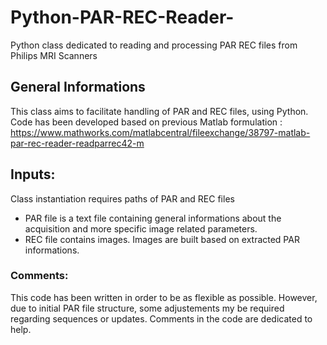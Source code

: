 # Python-PAR-REC-Reader-
Python class dedicated to reading and processing PAR REC files from Philips MRI Scanners

## General Informations
This class aims to facilitate handling of PAR and REC files, using Python. 
Code has been developed based on previous Matlab formulation : https://www.mathworks.com/matlabcentral/fileexchange/38797-matlab-par-rec-reader-readparrec42-m

## Inputs:
Class instantiation requires paths of PAR and REC files
- PAR file is a text file containing general informations about the acquisition and more specific image related parameters.
- REC file contains images. Images are built based on extracted PAR informations.

### Comments:
This code has been written in order to be as flexible as possible. However, due to initial PAR file structure, some adjustements my be required regarding sequences or updates.  Comments in the code are dedicated to help.
